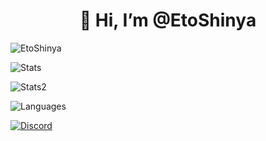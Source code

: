 <h1 align="center">👋 Hi, I’m @EtoShinya</h1>
<p> <img src="https://komarev.com/ghpvc/?username=EtoShinya&label=Profile%20views&color=0e75b6&style=flat" alt="EtoShinya" /> </p>
<p> <img alt="Stats" src="https://github-readme-stats.vercel.app/api?username=EtoShinya&count_private=true&show_icons=true&show_icons=true&theme=dracula" /> </p>
<p> <img alt="Stats2" src="https://github-readme-streak-stats.herokuapp.com/?user=EtoShinya&theme=dracula" /> </p>
<p> <img alt="Languages" src="https://github-readme-stats.vercel.app/api/top-langs/?username=EtoShinya&layout=compact&langs_count=10&show_icons=true&theme=dracula" /> </p>
<a href="https://discord.com/users/241974539267997697"><img src="https://lanyard.cnrad.dev/api/241974539267997697?borderRadius=20px&bg=00000000" alt="Discord" /></a>
